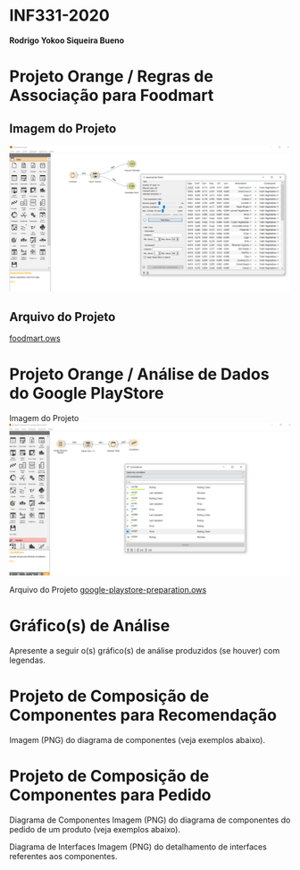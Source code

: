 # INF331-2020

**Rodrigo Yokoo Siqueira Bueno**

# Projeto Orange / Regras de Associação para Foodmart
## Imagem do Projeto
![foodmart.PNG](images/foodmart.PNG)

## Arquivo do Projeto
[foodmart.ows](orange/foodmart.ows)

# Projeto Orange / Análise de Dados do Google PlayStore
Imagem do Projeto
![googleplay.PNG](images/googleplay.PNG)

Arquivo do Projeto
[google-playstore-preparation.ows](orange/google-playstore-preparation.ows)

# Gráfico(s) de Análise
Apresente a seguir o(s) gráfico(s) de análise produzidos (se houver) com legendas.

# Projeto de Composição de Componentes para Recomendação
Imagem (PNG) do diagrama de componentes (veja exemplos abaixo).

# Projeto de Composição de Componentes para Pedido
Diagrama de Componentes
Imagem (PNG) do diagrama de componentes do pedido de um produto (veja exemplos abaixo).

Diagrama de Interfaces
Imagem (PNG) do detalhamento de interfaces referentes aos componentes.

